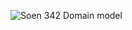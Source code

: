 ![Soen 342 Domain model](https://github.com/user-attachments/assets/44d3440c-54e4-4f11-bfdb-31f03cd0756d)
